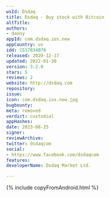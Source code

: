 ```yaml
---
wsId: Dsdaq
title: Dsdaq - Buy stock with Bitcoin
altTitle: 
authors:
- danny
appId: com.dsdaq.ios.new
appCountry: us
idd: 1517034078
released: 2020-12-17
updated: 2022-01-30
version: 3.2.0
stars: 5
reviews: 2
website: http://dsdaq.com
repository: 
issue: 
icon: com.dsdaq.ios.new.jpg
bugbounty: 
meta: removed
verdict: custodial
appHashes: 
date: 2023-08-25
signer: 
reviewArchive: 
twitter: dsdaqcom
social:
- https://www.facebook.com/dsdaqcom
features: 
developerName: Dsdaq Market Ltd.

---
```


{% include copyFromAndroid.html %}
